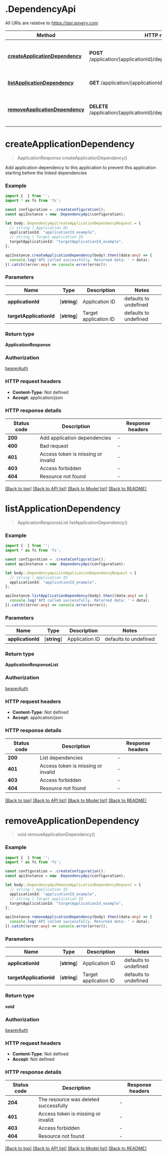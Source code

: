 # .DependencyApi

All URIs are relative to *https://api.qovery.com*

Method | HTTP request | Description
------------- | ------------- | -------------
[**createApplicationDependency**](DependencyApi.md#createApplicationDependency) | **POST** /application/{applicationId}/dependency/{targetApplicationId} | Add application dependency to this application.
[**listApplicationDependency**](DependencyApi.md#listApplicationDependency) | **GET** /application/{applicationId}/dependency | List application dependencies
[**removeApplicationDependency**](DependencyApi.md#removeApplicationDependency) | **DELETE** /application/{applicationId}/dependency/{targetApplicationId} | Remove application dependency to this application.


# **createApplicationDependency**
> ApplicationResponse createApplicationDependency()

Add application dependency to this application to prevent this application starting before the linked dependencies

### Example


```typescript
import {  } from '';
import * as fs from 'fs';

const configuration = .createConfiguration();
const apiInstance = new .DependencyApi(configuration);

let body:.DependencyApiCreateApplicationDependencyRequest = {
  // string | Application ID
  applicationId: "applicationId_example",
  // string | Target application ID
  targetApplicationId: "targetApplicationId_example",
};

apiInstance.createApplicationDependency(body).then((data:any) => {
  console.log('API called successfully. Returned data: ' + data);
}).catch((error:any) => console.error(error));
```


### Parameters

Name | Type | Description  | Notes
------------- | ------------- | ------------- | -------------
 **applicationId** | [**string**] | Application ID | defaults to undefined
 **targetApplicationId** | [**string**] | Target application ID | defaults to undefined


### Return type

**ApplicationResponse**

### Authorization

[bearerAuth](README.md#bearerAuth)

### HTTP request headers

 - **Content-Type**: Not defined
 - **Accept**: application/json


### HTTP response details
| Status code | Description | Response headers |
|-------------|-------------|------------------|
**200** | Add application dependencies |  -  |
**400** | Bad request |  -  |
**401** | Access token is missing or invalid |  -  |
**403** | Access forbidden |  -  |
**404** | Resource not found |  -  |

[[Back to top]](#) [[Back to API list]](README.md#documentation-for-api-endpoints) [[Back to Model list]](README.md#documentation-for-models) [[Back to README]](README.md)

# **listApplicationDependency**
> ApplicationResponseList listApplicationDependency()


### Example


```typescript
import {  } from '';
import * as fs from 'fs';

const configuration = .createConfiguration();
const apiInstance = new .DependencyApi(configuration);

let body:.DependencyApiListApplicationDependencyRequest = {
  // string | Application ID
  applicationId: "applicationId_example",
};

apiInstance.listApplicationDependency(body).then((data:any) => {
  console.log('API called successfully. Returned data: ' + data);
}).catch((error:any) => console.error(error));
```


### Parameters

Name | Type | Description  | Notes
------------- | ------------- | ------------- | -------------
 **applicationId** | [**string**] | Application ID | defaults to undefined


### Return type

**ApplicationResponseList**

### Authorization

[bearerAuth](README.md#bearerAuth)

### HTTP request headers

 - **Content-Type**: Not defined
 - **Accept**: application/json


### HTTP response details
| Status code | Description | Response headers |
|-------------|-------------|------------------|
**200** | List dependencies |  -  |
**401** | Access token is missing or invalid |  -  |
**403** | Access forbidden |  -  |
**404** | Resource not found |  -  |

[[Back to top]](#) [[Back to API list]](README.md#documentation-for-api-endpoints) [[Back to Model list]](README.md#documentation-for-models) [[Back to README]](README.md)

# **removeApplicationDependency**
> void removeApplicationDependency()


### Example


```typescript
import {  } from '';
import * as fs from 'fs';

const configuration = .createConfiguration();
const apiInstance = new .DependencyApi(configuration);

let body:.DependencyApiRemoveApplicationDependencyRequest = {
  // string | Application ID
  applicationId: "applicationId_example",
  // string | Target application ID
  targetApplicationId: "targetApplicationId_example",
};

apiInstance.removeApplicationDependency(body).then((data:any) => {
  console.log('API called successfully. Returned data: ' + data);
}).catch((error:any) => console.error(error));
```


### Parameters

Name | Type | Description  | Notes
------------- | ------------- | ------------- | -------------
 **applicationId** | [**string**] | Application ID | defaults to undefined
 **targetApplicationId** | [**string**] | Target application ID | defaults to undefined


### Return type

**void**

### Authorization

[bearerAuth](README.md#bearerAuth)

### HTTP request headers

 - **Content-Type**: Not defined
 - **Accept**: Not defined


### HTTP response details
| Status code | Description | Response headers |
|-------------|-------------|------------------|
**204** | The resource was deleted successfully |  -  |
**401** | Access token is missing or invalid |  -  |
**403** | Access forbidden |  -  |
**404** | Resource not found |  -  |

[[Back to top]](#) [[Back to API list]](README.md#documentation-for-api-endpoints) [[Back to Model list]](README.md#documentation-for-models) [[Back to README]](README.md)



